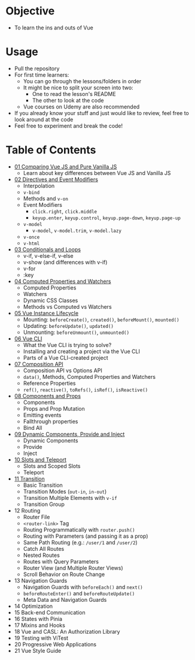 # Objective
- To learn the ins and outs of Vue

# Usage
- Pull the repository
- For first time learners:
  - You can go through the lessons/folders in order
  - It might be nice to split your screen into two:
      - One to read the lesson's README
      - The other to look at the code
  - Vue courses on Udemy are also recommended
- If you already know your stuff and just would like to review, feel free to look around at the code
- Feel free to experiment and break the code!

# Table of Contents
- [01 Comparing Vue JS and Pure Vanilla JS](./01-vue-vs-vanilla-js/)
  - Learn about key differences between Vue JS and Vanilla JS
- [02 Directives and Event Modifiers](./02-directives/)
  - Interpolation
  - `v-bind`
  - Methods and `v-on`
  - Event Modifiers
    - `click.right`, `click.middle`
    - `keyup.enter`, `keyup.control`, `keyup.page-down`, `keyup.page-up`
  - `v-model`
    - `v-model`, `v-model.trim`, `v-model.lazy`
  - `v-once`
  - `v-html`
- [03 Conditionals and Loops](./03-conditionals-loops/)
  - v-if, v-else-if, v-else
  - v-show (and differences with v-if)
  - v-for
  - :key
- [04 Computed Properties and Watchers](./04-computed-watcher/)
  - Computed Properties
  - Watchers
  - Dynamic CSS Classes
  - Methods vs Computed vs Watchers
- [05 Vue Instance Lifecycle](./05-lifecycle/)
  - Mounting: `beforeCreate()`, `created()`, `beforeMount()`, `mounted()`
  - Updating: `beforeUpdate()`, `updated()`
  - Unmounting: `beforeUnmount()`, `unmounted()`
- [06 Vue CLI](./06-vue-cli/)
  - What the Vue CLI is trying to solve?
  - Installing and creating a project via the Vue CLI
  - Parts of a Vue CLI-created project
- [07 Composition API](./07-composition-api/)
  - Composition API vs Options API
  - `data()`, Methods, Computed Properties and Watchers
  - Reference Properties
  - `ref()`, `reactive()`, `toRefs()`, `isRef()`, `isReactive()`
- [08 Components and Props](./08-components-props/)
  - Components
  - Props and Prop Mutation
  - Emitting events
  - Fallthrough properties
  - Bind All
- [09 Dynamic Components, Provide and Inject](./09-provide-inject/)
  - Dynamic Components
  - Provide
  - Inject
- [10 Slots and Teleport](./10-slots-teleport/)
  - Slots and Scoped Slots
  - Teleport
- [11 Transition](./11-transition/)
  - Basic Transition
  - Transition Modes (`out-in`, `in-out`)
  - Transition Multiple Elements with `v-if`
  - Transition Group
- 12 Routing
  - Router File
  - `<router-link>` Tag
  - Routing Programmatically with `router.push()`
  - Routing with Parameters (and passing it as a prop)
  - Same Path Routing (e.g.: `/user/1` and `/user/2`)
  - Catch All Routes
  - Nested Routes
  - Routes with Query Parameters
  - Router View (and Multiple Router Views)
  - Scroll Behavior on Route Change
- 13 Navigation Guards
  - Navigation Guards with `beforeEach()` and `next()`
  - `beforeRouteEnter()` and `beforeRouteUpdate()`
  - Meta Data and Navigation Guards
- 14 Optimization
- 15 Back-end Communication
- 16 States with Pinia
- 17 Mixins and Hooks
- 18 Vue and CASL: An Authorization Library
- 19 Testing with ViTest
- 20 Progressive Web Applications
- 21 Vue Style Guide
